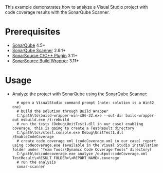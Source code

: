 This example demonstrates how to analyze a Visual Studio project with code coverage results with the SonarQube Scanner.

Prerequisites
=============
* [SonarQube](http://www.sonarqube.org/downloads/) 4.5+
* [SonarQube Scanner](http://docs.sonarqube.org/display/SCAN/Analyzing+with+SonarQube+Scanner) 2.6.1+
* [SonarSource C/C++ Plugin](http://www.sonarsource.com/products/plugins/languages/cpp/) 3.11+
* [SonarSource Build Wrapper](http://www.sonarsource.com/products/plugins/languages/cpp/) 3.11+

Usage
=====
* Analyze the project with SonarQube using the SonarQube Scanner:

        # open a VisualStudio command prompt (note: solution is a Win32 one)
        # build the solution through Build Wrapper
        C:\path\to\build-wrapper-win-x86-32.exe --out-dir build-wrapper-out msbuild.exe /t:rebuild
        # run the tests (Debug\UnitTest1.dll in our case) enabling coverage, this is going to create a TestResult directory
        C:\path\to\vstest.console.exe Debug\UnitTest1.dll /EnableCodeCoverage
        # create code coverage xml (codeCoverage.xml in our case) report using codecoverage.exe (available in the Visual Studio installation folder under "Team Tools\Dynamic Code Coverage Tools" directory)
        C:\path\to\codecoverage.exe analyze /output:codeCoverage.xml TestResult\<RESULT_FOLDER>\<REPORT_NAME>.coverage
        # run the analysis
        sonar-scanner

